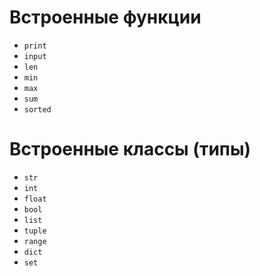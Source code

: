 # Встроенные функции

* `print`
* `input`
* `len`
* `min`
* `max`
* `sum`
* `sorted`

# Встроенные классы (типы)

* `str`
* `int`
* `float`
* `bool`
* `list`
* `tuple`
* `range`
* `dict`
* `set`